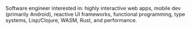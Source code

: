 Software engineer interested in: highly interactive web apps, mobile dev (primarily Android), reactive UI frameworks, functional programming, type systems, Lisp/Clojure, WASM, Rust, and performance.
